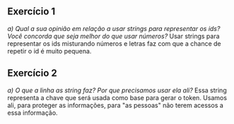## Exercício 1
*a) Qual a sua opinião em relação a usar strings para representar os ids? Você concorda que seja melhor do que usar números?*
    Usar strings para representar os ids misturando números e letras faz com que a chance de repetir o id é muito pequena.

## Exercício 2
*a) O que a linha as string faz? Por que precisamos usar ela ali?*
    Essa string representa a chave que será usada como base para gerar o token. Usamos ali, para proteger as informações, para "as pessoas" não terem acessos a essa informação.
